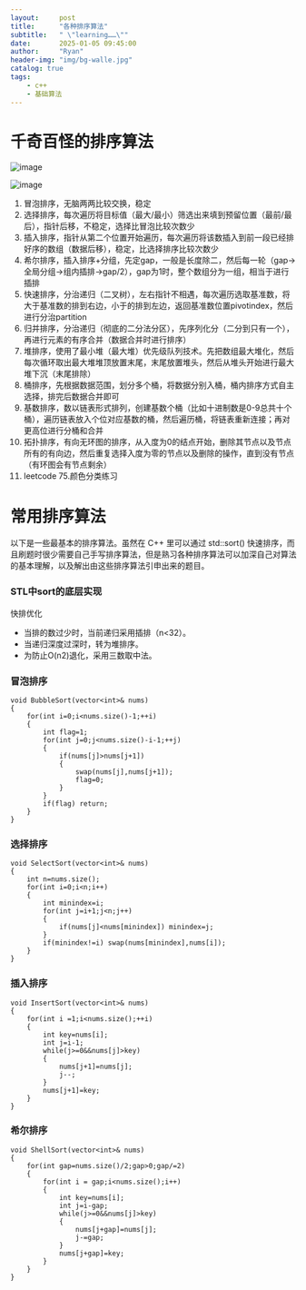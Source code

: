 ```yaml
---
layout:     post
title:      "各种排序算法"
subtitle:   " \"learning……\""
date:       2025-01-05 09:45:00
author:     "Ryan"
header-img: "img/bg-walle.jpg"
catalog: true
tags:
    - c++
    - 基础算法
---
```



# 千奇百怪的排序算法  

![image](https://github.com/user-attachments/assets/6520bf80-977f-4b7a-b0d1-95d88cf049d4)

![image](https://github.com/user-attachments/assets/0a194524-cf51-420a-9224-8c69c5a058f0)


1. 冒泡排序，无脑两两比较交换，稳定
2. 选择排序，每次遍历将目标值（最大/最小）筛选出来填到预留位置（最前/最后），指针后移，不稳定，选择比冒泡比较次数少
3. 插入排序，指针从第二个位置开始遍历，每次遍历将该数插入到前一段已经排好序的数组（数据后移），稳定，比选择排序比较次数少
4. 希尔排序，插入排序+分组，先定gap，一般是长度除二，然后每一轮（gap->全局分组->组内插排->gap/2），gap为1时，整个数组分为一组，相当于进行插排
5. 快速排序，分治递归（二叉树），左右指针不相遇，每次遍历选取基准数，将大于基准数的排到右边，小于的排到左边，返回基准数位置pivotindex，然后进行分治partition
6. 归并排序，分治递归（彻底的二分法分区），先序列化分（二分到只有一个），再进行元素的有序合并（数据合并时进行排序）
7. 堆排序，使用了最小堆（最大堆）优先级队列技术。先把数组最大堆化，然后每次循环取出最大堆堆顶放置末尾，末尾放置堆头，然后从堆头开始进行最大堆下沉（末尾排除）
8. 桶排序，先根据数据范围，划分多个桶，将数据分别入桶，桶内排序方式自主选择，排完后数据合并即可
9. 基数排序，数以链表形式排列，创建基数个桶（比如十进制数是0-9总共十个桶），遍历链表放入个位对应基数的桶，然后遍历桶，将链表重新连接；再对更高位进行分桶和合并
10. 拓扑排序，有向无环图的排序，从入度为0的结点开始，删除其节点以及节点所有的有向边，然后重复选择入度为零的节点以及删除的操作，直到没有节点（有环图会有节点剩余）
11. leetcode 75.颜色分类练习


# 常用排序算法  
以下是一些最基本的排序算法。虽然在 C++ 里可以通过 std::sort() 快速排序，而且刷题时很少需要自己手写排序算法，但是熟习各种排序算法可以加深自己对算法的基本理解，以及解出由这些排序算法引申出来的题目。

### STL中sort的底层实现  
快排优化  
* 当排的数过少时，当前递归采用插排（n<32）。
* 当递归深度过深时，转为堆排序。
* 为防止O(n2)退化，采用三数取中法。


### 冒泡排序  
````
void BubbleSort(vector<int>& nums)
{
    for(int i=0;i<nums.size()-1;++i)
    {
        int flag=1;
        for(int j=0;j<nums.size()-i-1;++j)
        {
            if(nums[j]>nums[j+1])
            {
                swap(nums[j],nums[j+1]);
                flag=0;
            }
        }
        if(flag) return;
    }
}
````

### 选择排序  
````
void SelectSort(vector<int>& nums)
{
    int n=nums.size();
    for(int i=0;i<n;i++)
    {
        int minindex=i;
        for(int j=i+1;j<n;j++)
        {
            if(nums[j]<nums[minindex]) minindex=j;
        }
        if(minindex!=i) swap(nums[minindex],nums[i]);
    }
}
````

### 插入排序  
````
void InsertSort(vector<int>& nums)
{
    for(int i =1;i<nums.size();++i)
    {
        int key=nums[i];
        int j=i-1;
        while(j>=0&&nums[j]>key)
        {
            nums[j+1]=nums[j];
            j--;
        }
        nums[j+1]=key;
    }
}
````

### 希尔排序  
````
void ShellSort(vector<int>& nums)
{
    for(int gap=nums.size()/2;gap>0;gap/=2)
    {
        for(int i = gap;i<nums.size();i++)
        {
            int key=nums[i];
            int j=i-gap;
            while(j>=0&&nums[j]>key)
            {
                nums[j+gap]=nums[j];
                j-=gap;
            }
            nums[j+gap]=key;
        }
    }
}
````







